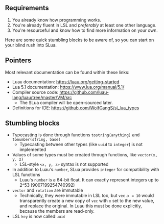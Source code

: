 ## Requirements
1. You already know how programming works.
2. You're already fluent in LSL and _preferably_ at least one other language.
3. You're resourceful and know how to find more information on your own.

Here are some quick stumbling blocks to be aware of, so you can start on your blind rush into SLua.

## Pointers
Most relevant documentation can be found within these links:
- Luau documentation: https://luau.org/getting-started
- Lua 5.1 documentation: https://www.lua.org/manual/5.1/
- Compiler source code: https://github.com/luau-lang/luau/tree/master/VM/src
    - The SLua compiler will be open-sourced later.
- Definitions for IDE: https://github.com/WolfGangS/sl_lua_types

## Stumbling blocks
- Typecasting is done through functions `tostring(anything)` and `tonumber(string, base)`
    - Typecasting between other types (like `uuid` to `integer`) is not implemented
- Values of some types must be created through functions, like `vector(x, y, z)`
    - LSL-style `<x, y, z>` syntax is not supported
- In addition to Luau's `number`, SLua provides `integer` for compatibility with LSL functions
    - Luau's `number` is a 64-bit float. It can exactly represent integers up to 2^53 (9007199254740992)
- `vector` and `rotation` are immutable
    - Technically, they were immutable in LSL too, but `vec.x = 10` would transparently create a new copy of `vec` with `x` set to the new value, and replace the original. In Luau this must be done explicitly, because the members are read-only.
- LSL `key` is now called `uuid`
